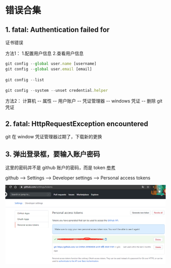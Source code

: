 # 错误合集

## 1. fatal: Authentication failed for

证书错误

方法1：
1.配置用户信息
2.查看用户信息

```JavaScript
git config --global user.name [username]
git config --global user.email [email]

git config --list

git config --system --unset credential.helper
```

方法2：
计算机 -- 属性 -- 用户账户 -- 凭证管理器 -- windows 凭证 -- 删除 git 凭证

## 2. fatal: HttpRequestException encountered

git 在 window 凭证管理器过期了，下载新的更换

## 3. 弹出登录框，要输入账户密码

这里的密码并不是 github 账户的密码，而是 token
[参考](https://www.cnblogs.com/tolingsoft/p/12060864.html)

github --> Settings --> Developer settings --> Personal access tokens

![setting](../img/git_wrong3.png)
